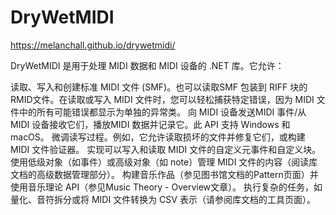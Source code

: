 # DryWetMIDI







https://melanchall.github.io/drywetmidi/



DryWetMIDI 是用于处理 MIDI 数据和 MIDI 设备的 .NET 库。它允许：

读取、写入和创建标准 MIDI 文件 (SMF)。也可以读取SMF 包装到 RIFF 块的RMID文件。在读取或写入 MIDI 文件时，您可以轻松捕获特定错误，因为 MIDI 文件中的所有可能错误都显示为单独的异常类。
向 MIDI 设备发送MIDI 事件/从 MIDI 设备接收它们，播放MIDI 数据并记录它。此 API 支持 Windows 和 macOS。
微调读写过程。例如，它允许读取损坏的文件并修复它们，或构建 MIDI 文件验证器。
实现可以写入和读取 MIDI 文件的自定义元事件和自定义块。
使用低级对象（如事件）或高级对象（如 note）管理 MIDI 文件的内容（阅读库文档的高级数据管理部分）。
构建音乐作品（参见图书馆文档的Pattern页面）并使用音乐理论 API（参见Music Theory - Overview文章）。
执行复杂的任务，如量化、音符拆分或将 MIDI 文件转换为 CSV 表示（请参阅库文档的工具页面）。














